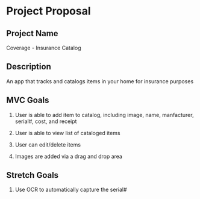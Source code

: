 # Project Proposal

## Project Name
Coverage - Insurance Catalog

## Description
An app that tracks and catalogs items in your home for insurance purposes

## MVC Goals
1. User is able to add item to catalog, including image, name, manfacturer, serial#, cost, and receipt

2. User is able to view list of cataloged items

3. User can edit/delete items

4. Images are added via a drag and drop area

## Stretch Goals
1. Use OCR to automatically capture the serial#